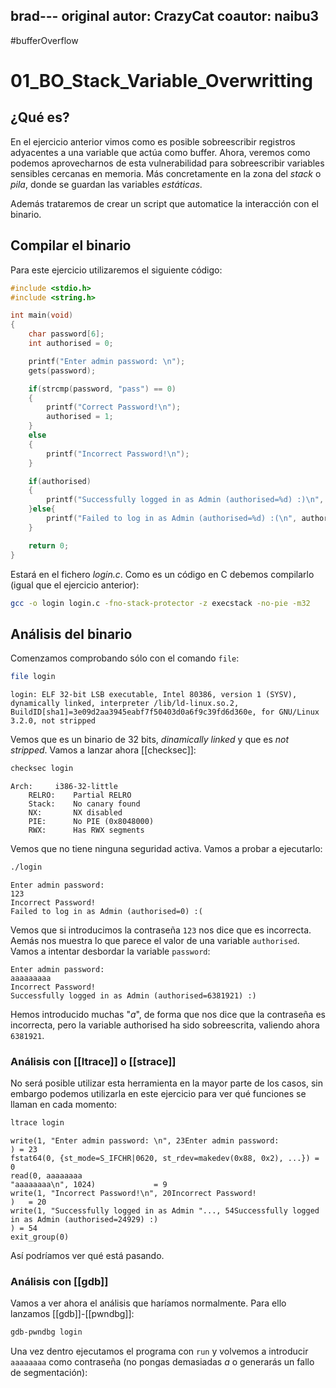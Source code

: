 brad---
original autor: CrazyCat
coautor: naibu3
---

#bufferOverflow 

# 01_BO_Stack_Variable_Overwritting

## ¿Qué es?

En el ejercicio anterior vimos como es posible sobreescribir registros adyacentes a una variable que actúa como buffer. Ahora, veremos como podemos aprovecharnos de esta vulnerabilidad para sobreescribir variables sensibles cercanas en memoria. Más concretamente en la zona del *stack* o *pila*, donde se guardan las variables *estáticas*.

Además trataremos de crear un script que automatice la interacción con el binario.

## Compilar el binario

Para este ejercicio utilizaremos el siguiente código:

```c
#include <stdio.h>
#include <string.h>

int main(void)
{
    char password[6];
    int authorised = 0;

    printf("Enter admin password: \n");
    gets(password);

    if(strcmp(password, "pass") == 0)
    {
        printf("Correct Password!\n");
        authorised = 1;
    }
    else
    {
        printf("Incorrect Password!\n");
    }

    if(authorised)
    {
        printf("Successfully logged in as Admin (authorised=%d) :)\n", authorised);
    }else{
		printf("Failed to log in as Admin (authorised=%d) :(\n", authorised);
	}

    return 0;
}
```

Estará en el fichero *login.c*. Como es un código en C debemos compilarlo (igual que el ejercicio anterior):

```bash
gcc -o login login.c -fno-stack-protector -z execstack -no-pie -m32
```

## Análisis del binario

Comenzamos comprobando sólo con el comando `file`:

```bash
file login
```
```file
login: ELF 32-bit LSB executable, Intel 80386, version 1 (SYSV), dynamically linked, interpreter /lib/ld-linux.so.2, BuildID[sha1]=3e09d2aa3945eabf7f50403d0a6f9c39fd6d360e, for GNU/Linux 3.2.0, not stripped
```

Vemos que es un binario de 32 bits, *dinamically linked* y que es *not stripped*. Vamos a lanzar ahora [[checksec]]:

```bash
checksec login
```
```checksec
Arch:     i386-32-little
    RELRO:    Partial RELRO
    Stack:    No canary found
    NX:       NX disabled
    PIE:      No PIE (0x8048000)
    RWX:      Has RWX segments

```

Vemos que no tiene ninguna seguridad activa. Vamos a probar a ejecutarlo:

```bash
./login
```
```login
Enter admin password: 
123
Incorrect Password!
Failed to log in as Admin (authorised=0) :(
```

Vemos que si introducimos la contraseña `123` nos dice que es incorrecta. Aemás nos muestra lo que parece el valor de una variable `authorised`. Vamos a intentar desbordar la variable `password`:

```login
Enter admin password: 
aaaaaaaaa
Incorrect Password!
Successfully logged in as Admin (authorised=6381921) :)
```

Hemos introducido muchas "*a*", de forma que nos dice que la contraseña es incorrecta, pero la variable authorised ha sido sobreescrita, valiendo ahora `6381921`.

### Análisis con [[ltrace]] o [[strace]]

No será posible utilizar esta herramienta en la mayor parte de los casos, sin embargo podemos utilizarla en este ejercicio para ver qué funciones se llaman en cada momento:

```bash
ltrace login
```
```ltrace
write(1, "Enter admin password: \n", 23Enter admin password: 
) = 23
fstat64(0, {st_mode=S_IFCHR|0620, st_rdev=makedev(0x88, 0x2), ...}) = 0
read(0, aaaaaaaa
"aaaaaaaa\n", 1024)             = 9
write(1, "Incorrect Password!\n", 20Incorrect Password!
)   = 20
write(1, "Successfully logged in as Admin "..., 54Successfully logged in as Admin (authorised=24929) :)
) = 54
exit_group(0)
```

Así podríamos ver qué está pasando.

### Análisis con [[gdb]]

Vamos a ver ahora el análisis que haríamos normalmente. Para ello lanzamos [[gdb]]-[[pwndbg]]:

```bash
gdb-pwndbg login
```

Una vez dentro ejecutamos el programa con `run` y volvemos a introducir `aaaaaaaa` como contraseña (no pongas demasiadas *a* o generarás un fallo de segmentación):

```gdb

```